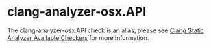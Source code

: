 clang-analyzer-osx.API
======================

The clang-analyzer-osx.API check is an alias, please see [Clang Static
Analyzer Available
Checkers](https://clang.llvm.org/docs/analyzer/checkers.html#osx-api)
for more information.
